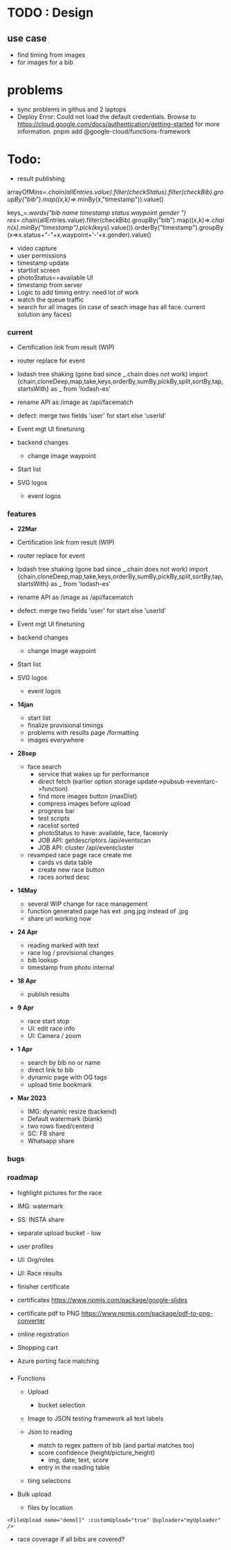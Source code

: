 # TODO : Design

## use case
* find timing from images
* for images for a bib

# problems

* sync problems in githus and 2 laptops
* Deploy Error: Could not load the default credentials. Browse to https://cloud.google.com/docs/authentication/getting-started for more information.
pnpm add @google-cloud/functions-framework

# Todo:

* result publishing

arrayOfMins=_.chain(allEntries.value).filter(checkStatus).filter(checkBib).groupBy("bib").map((x,k)=>_.minBy(x,"timestamp")).value() 

keys_=_.words("bib name timestamp status waypoint gender ")
res=_.chain(allEntries.value).filter(checkBib).groupBy("bib").map((x,k)=>_.chain(x).minBy("timestamp").pick(keys_).value()).orderBy("timestamp").groupBy(x=>x.status+"-"+x.waypoint+'-'+x.gender).value()

* video capture
* user permissions
* timestamp update
* startlist screen
* photoStatus==available UI 
* timestamp from server
* Logic to add timing entry: need lot of work
* watch the queue traffic
* search for all images (in case of seach image has all face. current solution any faces)


### current 


* Certification link from result (WIP)
* router replace for event
* lodash tree shaking (gone bad since _.chain does not work)
import {chain,cloneDeep,map,take,keys,orderBy,sumBy,pickBy,split,sortBy,tap,startsWith} as _ from 'lodash-es'

* rename API as /image as /api/facematch

* defect: merge two fields 'user' for start else 'userId'
* Event mgt UI finetuning
* backend changes
    * change image waypoint
* Start list
* SVG logos
    * event logos

### features

* **22Mar**

* Certification link from result (WIP)
* router replace for event
* lodash tree shaking (gone bad since _.chain does not work)
import {chain,cloneDeep,map,take,keys,orderBy,sumBy,pickBy,split,sortBy,tap,startsWith} as _ from 'lodash-es'

* rename API as /image as /api/facematch

* defect: merge two fields 'user' for start else 'userId'
* Event mgt UI finetuning
* backend changes
    * change image waypoint
* Start list
* SVG logos
    * event logos


* **14jan**
    * start list
    * finalize provisional timings
    * problems with results page /formatting
    * images everywhere

* **28sep**
    * face search
        * service that wakes up for performance
        * direct fetch (earlier option storage update->pubsub->eventarc->function)
        * find more images button (maxDist)
        * compress images before upload
        * progress bar
        * test scripts
        * racelist sorted
        * photoStatus to have: available, face, faceonly
        * JOB API: getdescriptors /api/eventscan
        * JOB API: cluster /api/eventcluster   
    * revamped race page race create me
        * cards vs data table
        * create new race button
        * races sorted desc
* **14May**
    * several WIP change for race management
    * function generated page has ext .png.jpg instead of .jpg
    * share url working now

* **24 Apr**
    * reading marked with text
    * race log / provisional changes
    * bib lookup 
    * timestamp from photo internal

* **18 Apr**
    * publish results
* **9 Apr**
    * race start stop
    * UI: edit race info
    * UI: Camera / zoom
* **1 Apr**
    * search by bib no or name
    * direct link to bib
    * dynamic page with OG tags
    * upload time bookmark
* **Mar 2023**
    * IMG: dynamic resize (backend)
    * Default watermark (blank)
    * two rows fixed/centerd
    * SC: FB share
    * Whatsapp share

### bugs
### roadmap
* highlight pictures for the race
* IMG: watermark
* SS: INSTA share
* separate upload bucket - low

* user profiles
* UI: Org/roles
* UI: Race results

* finisher certificate
* certificates https://www.npmjs.com/package/google-slides
* certificate pdf to PNG https://www.npmjs.com/package/pdf-to-png-converter

* online registration

* Shopping cart

* Azure porting face matching
###
* Functions
    * Upload
        * bucket selection

    * Image to JSON
        testing framework
        all text labels
    * Json to reading
        * match to regex pattern of bib (and partial matches too)
        * score confidence (height/picture_height)
            * img, date, text, score
        * entry  in the reading table
    * tiing selections

* Bulk upload
    * files by location


`<FileUpload name="demo[]" :customUpload="true" @uploader="myUploader" />`

* race coverage
 if all bibs are covered?
